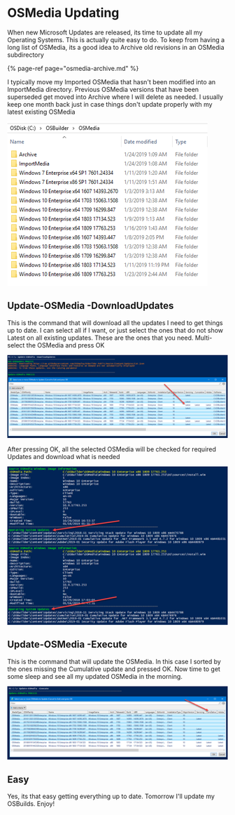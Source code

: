 # OSMedia Updating

When new Microsoft Updates are released, its time to update all my Operating Systems.  This is actually quite easy to do.  To keep from having a long list of OSMedia, its a good idea to Archive old revisions in an OSMedia subdirectory

{% page-ref page="osmedia-archive.md" %}

I typically move my Imported OSMedia that hasn't been modified into an ImportMedia directory.  Previous OSMedia versions that have been superseded get moved into Archive where I will delete as needed.  I usually keep one month back just in case things don't update properly with my latest existing OSMedia

![](../../../.gitbook/assets/2019-01-24_1-14-45.png)

## Update-OSMedia -DownloadUpdates

This is the command that will download all the updates I need to get things up to date.  I can select all if I want, or just select the ones that do not show Latest on all existing updates.  These are the ones that you need.  Multi-select the OSMedia and press OK

![](../../../.gitbook/assets/2019-01-24_1-17-52.png)

After pressing OK, all the selected OSMedia will be checked for required Updates and download what is needed

![](../../../.gitbook/assets/2019-01-24_1-19-49.png)

## Update-OSMedia -Execute

This is the command that will update the OSMedia.  In this case I sorted by the ones missing the Cumulative update and pressed OK.  Now time to get some sleep and see all my updated OSMedia in the morning.

![](../../../.gitbook/assets/2019-01-24_1-22-30.png)

## Easy

Yes, its that easy getting everything up to date.  Tomorrow I'll update my OSBuilds.  Enjoy!





